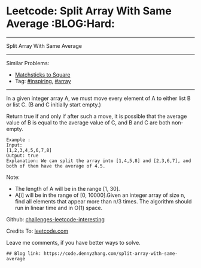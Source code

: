 # Leetcode: Split Array With Same Average     :BLOG:Hard:


---

Split Array With Same Average  

---

Similar Problems:  
-   [Matchsticks to Square](https://code.dennyzhang.com/matchsticks-to-square)
-   Tag: [#inspiring](https://code.dennyzhang.com/tag/inspiring), [#array](https://code.dennyzhang.com/tag/array)

---

In a given integer array A, we must move every element of A to either list B or list C. (B and C initially start empty.)  

Return true if and only if after such a move, it is possible that the average value of B is equal to the average value of C, and B and C are both non-empty.  

    Example :
    Input: 
    [1,2,3,4,5,6,7,8]
    Output: true
    Explanation: We can split the array into [1,4,5,8] and [2,3,6,7], and both of them have the average of 4.5.

Note:  

-   The length of A will be in the range [1, 30].
-   A[i] will be in the range of [0, 10000].Given an integer array of size n, find all elements that appear more than n/3 times. The algorithm should run in linear time and in O(1) space.

Github: [challenges-leetcode-interesting](https://github.com/DennyZhang/challenges-leetcode-interesting/tree/master/split-array-with-same-average)  

Credits To: [leetcode.com](https://leetcode.com/problems/split-array-with-same-average/description/)  

Leave me comments, if you have better ways to solve.  

    ## Blog link: https://code.dennyzhang.com/split-array-with-same-average